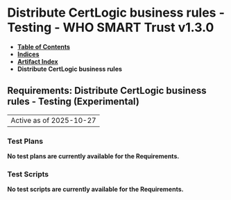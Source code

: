 # Distribute CertLogic business rules - Testing - WHO SMART Trust v1.3.0

* [**Table of Contents**](toc.md)
* [**Indices**](indices.md)
* [**Artifact Index**](artifacts.md)
* **Distribute CertLogic business rules**

## Requirements: Distribute CertLogic business rules - Testing (Experimental) 

| |
| :--- |
| Active as of 2025-10-27 |

### Test Plans

**No test plans are currently available for the Requirements.**

### Test Scripts

**No test scripts are currently available for the Requirements.**

